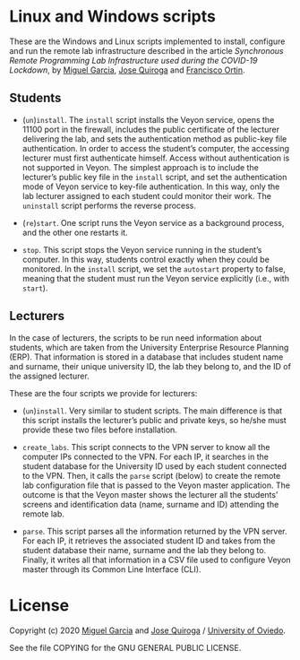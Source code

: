 # Linux and Windows scripts

These are the Windows and Linux scripts implemented to install, configure and run the remote lab infrastructure described in the article _Synchronous Remote Programming Lab Infrastructure used during the COVID-19 Lockdown_, by [Miguel Garcia](http://www.reflection.uniovi.es/miguel), [Jose Quiroga](http://www.reflection.uniovi.es/quiroga) and [Francisco Ortin](http://www.reflection.uniovi.es/ortin).


## Students

- (`un`)`install`. The `install` script installs the Veyon service, opens the 11100 port in the firewall, includes the public certificate of the lecturer delivering the lab, and sets the authentication method as public-key file authentication.
In order to access the student’s computer, the accessing lecturer must first authenticate himself. Access without authentication is not supported in Veyon. The simplest approach is to include the lecturer’s public key file in the `install` script, and set the authentication mode of Veyon service to key-file authentication. In this way, only the lab lecturer assigned to each student could monitor their work.
The `uninstall` script performs the reverse process.

- (`re`)`start`. One script runs the Veyon service as a background process, and the other one restarts it.

- `stop`. This script stops the Veyon service running in the student’s computer. In this way, students control exactly when they could be monitored. In the `install` script, we set the `autostart` property to false, meaning that the student must run the Veyon service explicitly (i.e., with `start`).

## Lecturers

In the case of lecturers, the scripts to be run need information about students, which are taken from the University Enterprise Resource Planning (ERP). That information is stored in a database that includes student name and surname, their unique university ID, the lab they belong to, and the ID of the assigned lecturer.

These are the four scripts we provide for lecturers:

- (`un`)`install`. Very similar to student scripts. The main difference is that this script installs the lecturer’s public and private keys, so he/she must provide these two files before installation.

- `create_labs`. This script connects to the VPN server to know all the computer IPs connected to the VPN. For each IP, it searches in the student database for the University ID used by each student connected to the VPN. Then, it calls the `parse` script (below) to create the remote lab configuration file that is passed to the Veyon master application. The outcome is that the Veyon master shows the lecturer all the students’ screens and identification data (name, surname and ID) attending the remote lab. 

- `parse`. This script parses all the information returned by the VPN server. For each IP, it retrieves the associated student ID and takes from the student database their name, surname and the lab they belong to. Finally, it writes all that information in a CSV file used to configure Veyon master through its Common Line Interface (CLI).

# License

Copyright (c) 2020 [Miguel Garcia](http://www.reflection.uniovi.es/miguel) and [Jose Quiroga](http://www.reflection.uniovi.es/quiroga) / [University of Oviedo](http://www.uniovi.es).

See the file COPYING for the GNU GENERAL PUBLIC LICENSE.
